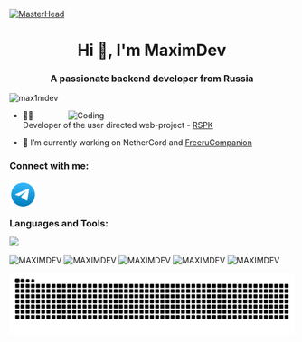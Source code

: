 [![MasterHead](https://blogger.googleusercontent.com/img/a/AVvXsEjw8-XZqx5YVMWGmmNSvZAMHRZqb-G9aAN2HBoGmMf2m1f7A-5AQYhKqsyYJ56eEPSccP0OCy8W0ZbrSkY-T3Whp2_Y_POdclSN09YO_tnj0M7O8-txH-jiydvcmExvnMHFqf_AAFq_CFyyMPefB07qt6iPqGjFgr6L8vycZ3a3qZWRYSmG57xuOr0pp0k)](https://github.com/MAX1MDEV)

<h1 align="center">Hi 👋, I'm MaximDev</h1>
<h3 align="center">A passionate backend developer from Russia</h3>
<p align="left"> <img src="https://komarev.com/ghpvc/?username=max1mdev&label=Profile%20views&color=0e75b6&style=flat" alt="max1mdev" /> </p>
<img align="right" alt="Coding" width=400 src="https://cdn.dribbble.com/users/1162077/screenshots/3848914/programmer.gif">

- 👨‍💻 Developer of the user directed web-project - [RSPK](https://maximdev.ru/RSPK)

- 🔭 I’m currently working on NetherCord and [FreeruCompanion](https://github.com/MAX1MDEV/FreeruCompanion)

<h3 align="left">Connect with me:</h3>
<p align="left">
  <a href="https://t.me/veygirg" target="_blank">
  <img src="assets/telegram.svg" alt="Telegram" width="48" height="48">
</a>
</p>
<h3 align="left" style="margin-top: 10px; margin-bottom: 5px;">Languages and Tools:</h3>

<p align="left">
    <img src="https://skillicons.dev/icons?i=c,cs,cpp,py,java,kotlin,androidstudio,nodejs,figma,js,postman,php,html,css,vscode,visualstudio,sublime,heroku,git,windows&perline=8" />
</p>

![MAXIMDEV](https://github-profile-summary-cards.vercel.app/api/cards/profile-details?username=max1mdev&theme=solarized_dark)
![MAXIMDEV](https://github-profile-summary-cards.vercel.app/api/cards/stats?username=max1mdev&theme=solarized_dark)
![MAXIMDEV](https://github-profile-summary-cards.vercel.app/api/cards/most-commit-language?username=max1mdev&theme=solarized_dark)
![MAXIMDEV](https://github-profile-summary-cards.vercel.app/api/cards/repos-per-language?username=max1mdev&theme=solarized_dark)
![MAXIMDEV](https://github-profile-summary-cards.vercel.app/api/cards/productive-time?username=max1mdev&theme=solarized_dark)

<picture>
  <source media="(prefers-color-scheme: dark)" srcset="https://raw.githubusercontent.com/MAX1MDEV/MAX1MDEV/output/github-contribution-grid-snake-dark.svg">
  <img alt="github contribution grid snake animation" src="https://raw.githubusercontent.com/MAX1MDEV/MAX1MDEV/output/github-contribution-grid-snake.svg">
</picture>
